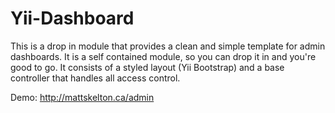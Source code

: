 Yii-Dashboard
=============
This is a drop in module that provides a clean and simple template for admin dashboards. It is a self contained module, so you can drop it in and you're good to go. It consists of a styled layout (Yii Bootstrap) and a base controller that handles all access control.

Demo: http://mattskelton.ca/admin
